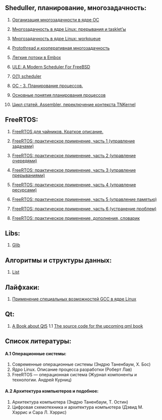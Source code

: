 ## Sheduller, планирование, многозадачность:

1. [Организация многозадачности в ядре ОС](https://habrahabr.ru/company/embox/blog/219431/)

2. [Многозадачность в ядре Linux: прерывания и tasklet’ы](https://habrahabr.ru/company/embox/blog/244071/)

3. [Многозадачность в ядре Linux: workqueue](https://habrahabr.ru/company/embox/blog/244155/)

4. [Protothread и кооперативная многозадачность](https://habrahabr.ru/company/embox/blog/244361/)

5. [Легкие потоки в Embox](https://habrahabr.ru/company/embox/blog/256565/)

6. [ULE: A Modern Scheduler For FreeBSD](http://hup.hu/old/stuff/freebsd/ULE.pdf)

7. [O(1) scheduler](https://en.wikipedia.org/wiki/O%281%29_scheduler)

8. [ОС - 3. Планирование процессов.](http://volgota.com/yaroslavz/os-3-planirovanie-processov)

9. [Основные понятия планирования процессов](https://moodle.kstu.ru/mod/page/view.php?id=55)

10. [Цикл статей. Assembler, переключение контекста TNKernel](http://badembed.ru/assembler-pereklyuchenie-konteksta/)



## FreeRTOS:

1. [FreeRTOS для чайников. Краткое описание.](http://easyelectronics.ru/freertos_manual.html)

2. [FreeRTOS: практическое применение, часть 1 (управление задачами)](http://microsin.net/programming/arm/freertos-part1.html)

3. [FreeRTOS: практическое применение, часть 2 (управление очередями)](http://microsin.net/programming/arm/freertos-part2.html)

4. [FreeRTOS: практическое применение, часть 3 (управление прерываниями)](http://microsin.net/programming/arm/freertos-part3.html)

5. [FreeRTOS: практическое применение, часть 4 (управление ресурсами)](http://microsin.net/programming/arm/freertos-part4.html)

6. [FreeRTOS: практическое применение, часть 5 (управление памятью)](http://microsin.net/programming/arm/freertos-part5.html)

7. [FreeRTOS: практическое применение, часть 6 (устранение проблем)](http://microsin.net/programming/arm/freertos-part6.html)

8. [FreeRTOS: практическое применение, дополнения, словарик](http://microsin.net/programming/arm/freertos-appendix.html)



## Libs:

1. [Glib](https://git.gnome.org/browse/glib/tree/glib)



## Алгоритмы и структуры данных:

1. [List](https://en.wikipedia.org/wiki/Linked_list)



## Лайфхаки:

1. [Применение специальных возможностей GCC в ядре Linux](http://qmlbook.github.io)

## Qt:
1. [A Book about Qt5](http://www.ibm.com/developerworks/ru/library/l-gcc-hacks/)
1.1 [The source code for the upcoming qml book](https://github.com/qmlbook/qmlbook)

## Список литературы:

#### A.1 Операционные системы:
1. Современные операционные системы (Эндрю Таненбаум, Х. Бос)
2. Ядро Linux. Описание процесса разработки (Роберт Лав)
3. FreeRTOS — операционная система (Журнал компоненты и технологии. Андрей Курниц)


#### A.2 Архитектура компьютеров и подобное:
1. Архитектура компьютера (Эндрю Таненбаум, Т. Остин)
2. Цифровая схемотехника и архитектура компьютера (Дэвид М. Хэррис и Сара Л. Хэррис)
